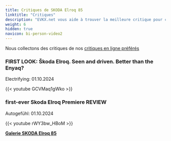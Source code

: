 ```yaml
---
title: Critiques de SKODA Elroq 85
linktitle: "Critiques"
description: "EVKX.net vous aide à trouver la meilleure critique pour ce modèle."
weight: 6
hidden: true
navicon: bi-person-video2
---
```

Nous collectons des critiques de nos [critiques en ligne préférés](../../../../../guides/evreviewers/)

<div class="container text-center shadow p-2 pe-4 mb-5 bg-body-tertiary rounded border">
<h3>FIRST LOOK: Škoda Elroq. Seen and driven. Better than the Enyaq?</h3>
<p>Electrifying: 01.10.2024</p>

{{< youtube GCVMaq1gWko >}}

</div>
<div class="container text-center shadow p-2 pe-4 mb-5 bg-body-tertiary rounded border">
<h3>first-ever Skoda Elroq Premiere REVIEW</h3>
<p>Autogefühl: 01.10.2024</p>

{{< youtube rWY3bw_HBoM >}}

</div>
<div class="mt-3 mb-3">
<a href="../gallery/" class="text-decoration-none text-black">
<strong><i class="bi-arrow-left"></i>Galerie  </strong>
</a>
<a href="../" class="text-decoration-none text-black float-end">
<strong>SKODA Elroq 85 <i class="bi-arrow-right"></i></strong>
</a>
</div>
